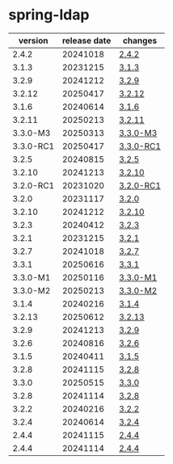 # spring-ldap	


|version|release date|changes|
|---|---|---|
|2.4.2|20241018|[2.4.2](./2.4.2-20241018.md)|
|3.1.3|20231215|[3.1.3](./3.1.3-20231215.md)|
|3.2.9|20241212|[3.2.9](./3.2.9-20241212.md)|
|3.2.12|20250417|[3.2.12](./3.2.12-20250417.md)|
|3.1.6|20240614|[3.1.6](./3.1.6-20240614.md)|
|3.2.11|20250213|[3.2.11](./3.2.11-20250213.md)|
|3.3.0-M3|20250313|[3.3.0-M3](./3.3.0-M3-20250313.md)|
|3.3.0-RC1|20250417|[3.3.0-RC1](./3.3.0-RC1-20250417.md)|
|3.2.5|20240815|[3.2.5](./3.2.5-20240815.md)|
|3.2.10|20241213|[3.2.10](./3.2.10-20241213.md)|
|3.2.0-RC1|20231020|[3.2.0-RC1](./3.2.0-RC1-20231020.md)|
|3.2.0|20231117|[3.2.0](./3.2.0-20231117.md)|
|3.2.10|20241212|[3.2.10](./3.2.10-20241212.md)|
|3.2.3|20240412|[3.2.3](./3.2.3-20240412.md)|
|3.2.1|20231215|[3.2.1](./3.2.1-20231215.md)|
|3.2.7|20241018|[3.2.7](./3.2.7-20241018.md)|
|3.3.1|20250616|[3.3.1](./3.3.1-20250616.md)|
|3.3.0-M1|20250116|[3.3.0-M1](./3.3.0-M1-20250116.md)|
|3.3.0-M2|20250213|[3.3.0-M2](./3.3.0-M2-20250213.md)|
|3.1.4|20240216|[3.1.4](./3.1.4-20240216.md)|
|3.2.13|20250612|[3.2.13](./3.2.13-20250612.md)|
|3.2.9|20241213|[3.2.9](./3.2.9-20241213.md)|
|3.2.6|20240816|[3.2.6](./3.2.6-20240816.md)|
|3.1.5|20240411|[3.1.5](./3.1.5-20240411.md)|
|3.2.8|20241115|[3.2.8](./3.2.8-20241115.md)|
|3.3.0|20250515|[3.3.0](./3.3.0-20250515.md)|
|3.2.8|20241114|[3.2.8](./3.2.8-20241114.md)|
|3.2.2|20240216|[3.2.2](./3.2.2-20240216.md)|
|3.2.4|20240614|[3.2.4](./3.2.4-20240614.md)|
|2.4.4|20241115|[2.4.4](./2.4.4-20241115.md)|
|2.4.4|20241114|[2.4.4](./2.4.4-20241114.md)|
